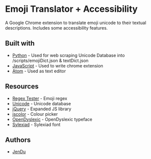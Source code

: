 # Emoji Translator + Accessibility
A Google Chrome extension to translate emoji unicode to their textual descriptions. Includes some accessibility features.

## Built with
* [Python](https://www.python.org/) - Used for web scraping Unicode Database into /scripts/emojiDict.json & textDict.json
* [JavaScript](https://www.javascript.com/) - Used to write chrome extension
* [Atom](https://atom.io/) - Used as text editor

## Resources
* [Regex Tester](https://www.regextester.com/106421) - Emoji regex
* [Unicode](https://unicode.org/emoji/charts/full-emoji-list.html) - Unicode database
* [jQuery](https://jquery.com/) - Expanded JS library
* [jscolor](http://jscolor.com/) - Colour picker
* [OpenDyslexic](https://opendyslexic.org/) - OpenDyslexic typeface
* [Sylexiad](https://www.sylexiad.com/) - Sylexiad font

## Authors
* [JenDu](https://github.com/jendu)
